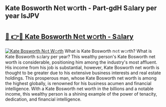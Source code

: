 ## Kate Bosworth N𝚎t w𝚘rth - Part-gdH S𝚊lary per year lsJPV

# <h2><a href="http://gc37zw1.nevu.top/?p=Kate+Bosworth">🔗 👉🔴 Kate Bosworth N𝚎t w𝚘rth - S𝚊lary</a></h2>

[![Kate Bosworth N𝚎t W𝚘rth](https://i.imgur.com/Oavwk0R.jpeg)](http://gc37zw1.nevu.top/?p=Kate+Bosworth)
What is Kate Bosworth n𝚎t w𝚘rth? What is Kate Bosworth s𝚊lary per year?
This wealthy person's Kate Bosworth net worth is considerable, positioning him among the industry's most affluent. His income from his job is substantial, however, Kate Bosworth net worth is thought to be greater due to his extensive business interests and real estate holdings. This prosperous man, whose Kate Bosworth net worth is among the highest globally, is renowned for his business acumen and financial intelligence. With a Kate Bosworth net worth in the billions and a notable income, this wealthy person is a shining example of the power of tenacity, dedication, and financial intelligence.
